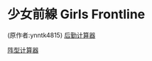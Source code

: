 # 少女前線 Girls Frontline

(原作者:ynntk4815)
[后勤计算器](https://Harpes.github.io/gf/main.html)

[阵型计算器](https://Harpes.github.io/gf/main2.html)
